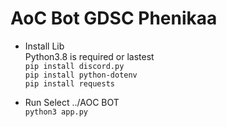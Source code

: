 # AoC Bot GDSC Phenikaa
- Install Lib <br>
Python3.8 is required or lastest <br>
`pip install discord.py` <br>
`pip install python-dotenv` <br>
`pip install requests` <br>

- Run 
Select ../AOC BOT <br>
`python3 app.py`